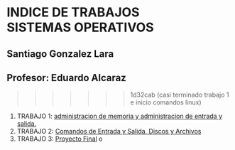 # INDICE DE TRABAJOS <BR>SISTEMAS OPERATIVOS
## Santiago Gonzalez Lara
## Profesor: Eduardo Alcaraz 
>>>>>>> 1d32cab (casi terminado trabajo 1 e inicio comandos linux)

1. TRABAJO 1: [administracion de memoria y administracion de entrada y salida. ](Trabajo1.md)<br>
2. TRABAJO 2: [Comandos de Entrada y Salida, Discos y Archivos](Trabajo2.md)
3. TRABAJO 3: [Proyecto Final](Trabajo3.md)
o
